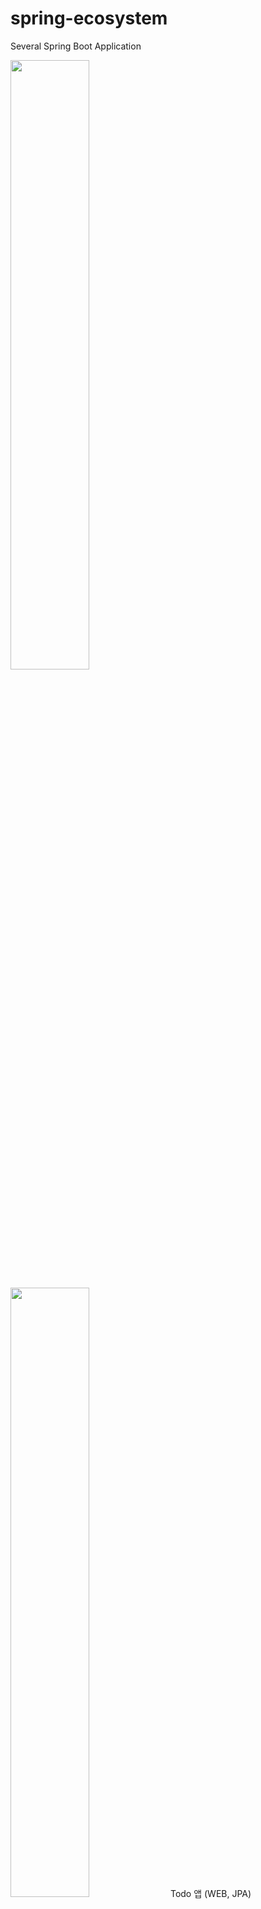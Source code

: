 # spring-ecosystem
Several Spring Boot Application

<img src="https://user-images.githubusercontent.com/22608617/159503590-ad1e371a-f49a-4995-8935-30618bbd82ee.png" width="50%" height="50%"> 

<img src="https://user-images.githubusercontent.com/22608617/159503728-00475da5-37aa-449c-adf8-965ea4516c68.png" width="50%" height="50%"> Todo 앱 (WEB, JPA)

<img src="https://user-images.githubusercontent.com/22608617/159503869-ebf576fa-80c8-46e9-b89f-dfe14796dbb7.png" width="50%" height="50%"> Chat 앱 (WebSocket)

<img src="https://user-images.githubusercontent.com/22608617/159503914-61f369bb-bdb0-4f23-91f5-4586fe8371ab.png" width="50%" height="50%"> Market 앱 (WEB, JPA)

<img src="https://user-images.githubusercontent.com/22608617/159503973-f4388890-6d38-43de-8927-bcde0796eb01.png" width="50%" height="50%" > Market 앱 상품상세
